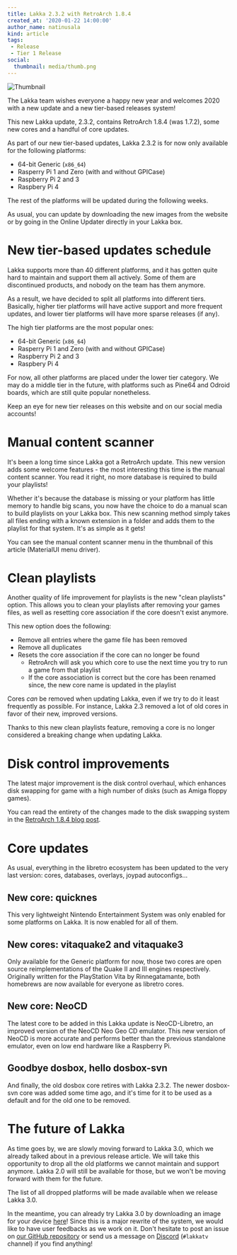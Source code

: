 ```yaml
---
title: Lakka 2.3.2 with RetroArch 1.8.4
created_at: '2020-01-22 14:00:00'
author_name: natinusala
kind: article
tags:
 - Release
 - Tier 1 Release
social:
  thumbnail: media/thumb.png
---
```


![Thumbnail](media/thumb.png)

The Lakka team wishes everyone a happy new year and welcomes 2020 with a new update and a new tier-based releases system!

This new Lakka update, 2.3.2, contains RetroArch 1.8.4 (was 1.7.2), some new cores and a handful of core updates.

As part of our new tier-based updates, Lakka 2.3.2 is for now only available for the following platforms:

- 64-bit Generic (`x86_64`)
- Rasperry Pi 1 and Zero (with and without GPICase)
- Raspberry Pi 2 and 3
- Raspbery Pi 4

The rest of the platforms will be updated during the following weeks.

As usual, you can update by downloading the new images from the website or by going in the Online Updater directly in your Lakka box.

# New tier-based updates schedule

Lakka supports more than 40 different platforms, and it has gotten quite hard to maintain and support them all actively. Some of them are discontinued products, and nobody on the team has them anymore.

As a result, we have decided to split all platforms into different tiers. Basically, higher tier platforms will have active support and more frequent updates, and lower tier platforms will have more sparse releases (if any).

The high tier platforms are the most popular ones:

- 64-bit Generic (`x86_64`)
- Rasperry Pi 1 and Zero (with and without GPICase)
- Raspberry Pi 2 and 3
- Raspbery Pi 4

For now, all other platforms are placed under the lower tier category. We may do a middle tier in the future, with platforms such as Pine64 and Odroid boards, which are still quite popular nonetheless.

Keep an eye for new tier releases on this website and on our social media accounts!

# Manual content scanner

It's been a long time since Lakka got a RetroArch update. This new version adds some welcome features - the most interesting this time is the manual content scanner. You read it right, no more database is required to build your playlists!

Whether it's because the database is missing or your platform has little memory to handle big scans, you now have the choice to do a manual scan to build playlists on your Lakka box. This new scanning method simply takes all files ending with a known extension in a folder and adds them to the playlist for that system. It's as simple as it gets!

You can see the manual content scanner menu in the thumbnail of this article (MaterialUI menu driver).

# Clean playlists

Another quality of life improvement for playlists is the new "clean playlists" option. This allows you to clean your playlists after removing your games files, as well as resetting core association if the core doesn't exist anymore.

This new option does the following:

- Remove all entries where the game file has been removed
- Remove all duplicates
- Resets the core association if the core can no longer be found
    - RetroArch will ask you which core to use the next time you try to run a game from that playlist
    - If the core association is correct but the core has been renamed since, the new core name is updated in the playlist

Cores _can_ be removed when updating Lakka, even if we try to do it least frequently as possible. For instance, Lakka 2.3 removed a lot of old cores in favor of their new, improved versions.

Thanks to this new clean playlists feature, removing a core is no longer considered a breaking change when updating Lakka.

# Disk control improvements

The latest major improvement is the disk control overhaul, which enhances disk swapping for game with a high number of disks (such as Amiga floppy games).

You can read the entirety of the changes made to the disk swapping system in the [RetroArch 1.8.4 blog post](https://www.libretro.com/index.php/retroarch-1-8-4-released/).

# Core updates

As usual, everything in the libretro ecosystem has been updated to the very last version: cores, databases, overlays, joypad autoconfigs...

## New core: quicknes

This very lightweight Nintendo Entertainment System was only enabled for some platforms on Lakka. It is now enabled for all of them.

## New cores: vitaquake2 and vitaquake3

Only available for the Generic platform for now, those two cores are open source reimplementations of the Quake II and III engines respectively. Originally written for the PlayStation Vita by Rinnegatamante, both homebrews are now available for everyone as libretro cores.

## New core: NeoCD

The latest core to be added in this Lakka update is NeoCD-Libretro, an improved version of the NeoCD Neo Geo CD emulator. This new version of NeoCD is more accurate and performs better than the previous standalone emulator, even on low end hardware like a Raspberry Pi.

## Goodbye dosbox, hello dosbox-svn

And finally, the old dosbox core retires with Lakka 2.3.2. The newer dosbox-svn core was added some time ago, and it's time for it to be used as a default and for the old one to be removed.

# The future of Lakka

As time goes by, we are slowly moving forward to Lakka 3.0, which we already talked about in a previous release article. We will take this opportunity to drop all the old platforms we cannot maintain and support anymore. Lakka 2.0 will still be available for those, but we won't be moving forward with them for the future.

The list of all dropped platforms will be made available when we release Lakka 3.0.

In the meantime, you can already try Lakka 3.0 by downloading an image for your device [here](http://nightly.builds.lakka.tv/Lakka-LE9.2/latest/)! Since this is a major rewrite of the system, we would like to have user feedbacks as we work on it. Don't hesitate to post an issue on [our GitHub repository](https://github.com/libretro/Lakka-LibreELEC/issues) or send us a message on [Discord](https://discordapp.com/invite/27Xxm2h) (`#lakkatv` channel) if you find anything!
